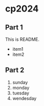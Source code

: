 # cp2024

## Part 1
This is README.
- item1
- item2

## Part 2
1. sunday
1. monday
1. tuesday
1. wendesday
